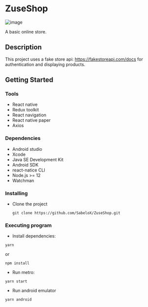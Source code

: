 # ZuseShop

![image](https://github.com/SabeloX/ZuseShop/assets/52076408/ec244a59-1640-44bf-b28a-c10b605d8da2)

A basic online store.

## Description

This project uses a fake store api: https://fakestoreapi.com/docs for authentication and displaying products.

## Getting Started

### Tools
* React native
* Redux toolkit
* React navigation
* React native paper
* Axios

### Dependencies

* Android studio
* Xcode
* Java SE Development Kit
* Android SDK
* react-natice CLI
* Node.js >= 12
* Watchman

### Installing

* Clone the project
  ```
  git clone https://github.com/SabeloX/ZuseShop.git
  ```

### Executing program

* Install dependencies:
```
yarn
```
or
```
npm install
```
* Run metro:
```
yarn start
```
* Run android emulator
```
yarn android
```
